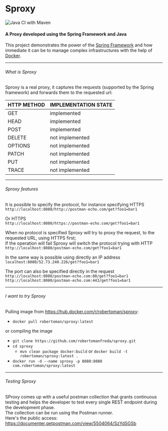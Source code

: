 # Sproxy
![Java CI with Maven](https://github.com/robertomanfreda/sproxy/workflows/Java%20CI%20with%20Maven/badge.svg)

#### A Proxy developed using the Spring Framework and Java

This project demonstrates the power of the [Spring Framework](https://pivotal.io/spring-app-framework) and how
immediate it can be to manage complex infrastructures with the help of [Docker](https://www.docker.com/).  

--- 
###### What is Sproxy

Sproxy is a real proxy, it captures the requests (supported by the Spring framework) and forwards them to the requested url:  

HTTP METHOD     | IMPLEMENTATION STATE
--------------- | ---------------
GET             | implemented
HEAD            | implemented
POST            | implemented
DELETE          | not implemented
OPTIONS         | not implemented
PATCH           | not implemented
PUT             | not implemented
TRACE           | not implemented   

---
###### Sproxy features

It is possible to specify the protocol, for instance specifying HTTPS  
`http://localhost:8080/http://postman-echo.com/get?foo1=bar1`  

Or HTTPS  
`http://localhost:8080/https://postman-echo.com/get?foo1=bar1`  

When no protocol is specified Sproxy will try to proxy the request, to the requested URL, using HTTPS first;  
If the operation will fail Sproxy will switch the protocol trying with HTTP   
`http://localhost:8080/postman-echo.com/get?foo1=bar1`  

In the same way is possible using directly an IP address  
`localhost:8080/52.73.240.226/get?foo1=bar1`

The port can also be specified directly in the request  
`http://localhost:8080/postman-echo.com:80/get?foo1=bar1`  
`http://localhost:8080/postman-echo.com:443/get?foo1=bar1`

---
###### I want to try Sproxy
Pulling image from https://hub.docker.com/r/robertoman/sproxy:    
- `docker pull robertoman/sproxy:latest`
  
or compiling the image   
  
- `git clone https://github.com/robertomanfreda/sproxy.git`
- `cd sproxy`
  - `mvn clean package docker:build` or `docker build -t robertoman/sproxy:latest .`  
- `docker run -d --name sproxy -p 8080:8080 com.robertoman/sproxy:latest`


---
###### Testing Sproxy
SProxy comes up with a useful postman collection that grants continuous testing and helps the developer to test every
single REST endpoint during the development phase.    
The collection can be run using the Postman runner.  
Here's the public access: https://documenter.getpostman.com/view/5504064/SzYdSGSb